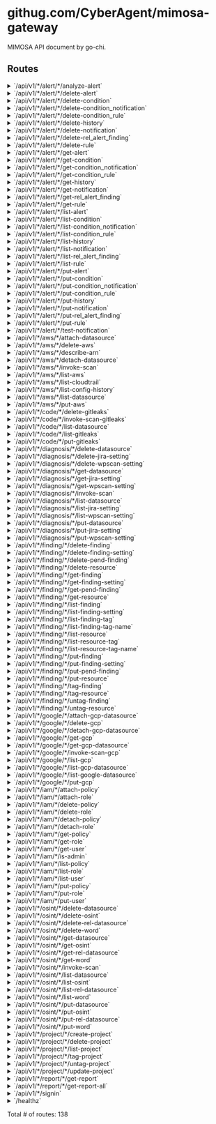 # githug.com/CyberAgent/mimosa-gateway

MIMOSA API document by go-chi.

## Routes

<details>
<summary>`/api/v1/*/alert/*/analyze-alert`</summary>

- [RequestID]()
- [RealIP]()
- [RequestLogger.func1]()
- [Recoverer]()
- [StripSlashes]()
- [main.(*gatewayService).authn-fm]()
- **/api/v1/***
	- **/alert/***
		- [main.(*gatewayService).authzWithProject-fm]()
		- **/analyze-alert**
			- _POST_
				- [AllowContentType.func1]()
				- [main.(*gatewayService).analyzeAlertHandler-fm]()

</details>
<details>
<summary>`/api/v1/*/alert/*/delete-alert`</summary>

- [RequestID]()
- [RealIP]()
- [RequestLogger.func1]()
- [Recoverer]()
- [StripSlashes]()
- [main.(*gatewayService).authn-fm]()
- **/api/v1/***
	- **/alert/***
		- [main.(*gatewayService).authzWithProject-fm]()
		- **/delete-alert**
			- _POST_
				- [AllowContentType.func1]()
				- [main.(*gatewayService).deleteAlertHandler-fm]()

</details>
<details>
<summary>`/api/v1/*/alert/*/delete-condition`</summary>

- [RequestID]()
- [RealIP]()
- [RequestLogger.func1]()
- [Recoverer]()
- [StripSlashes]()
- [main.(*gatewayService).authn-fm]()
- **/api/v1/***
	- **/alert/***
		- [main.(*gatewayService).authzWithProject-fm]()
		- **/delete-condition**
			- _POST_
				- [AllowContentType.func1]()
				- [main.(*gatewayService).deleteAlertConditionHandler-fm]()

</details>
<details>
<summary>`/api/v1/*/alert/*/delete-condition_notification`</summary>

- [RequestID]()
- [RealIP]()
- [RequestLogger.func1]()
- [Recoverer]()
- [StripSlashes]()
- [main.(*gatewayService).authn-fm]()
- **/api/v1/***
	- **/alert/***
		- [main.(*gatewayService).authzWithProject-fm]()
		- **/delete-condition_notification**
			- _POST_
				- [AllowContentType.func1]()
				- [main.(*gatewayService).deleteAlertCondNotificationHandler-fm]()

</details>
<details>
<summary>`/api/v1/*/alert/*/delete-condition_rule`</summary>

- [RequestID]()
- [RealIP]()
- [RequestLogger.func1]()
- [Recoverer]()
- [StripSlashes]()
- [main.(*gatewayService).authn-fm]()
- **/api/v1/***
	- **/alert/***
		- [main.(*gatewayService).authzWithProject-fm]()
		- **/delete-condition_rule**
			- _POST_
				- [AllowContentType.func1]()
				- [main.(*gatewayService).deleteAlertCondRuleHandler-fm]()

</details>
<details>
<summary>`/api/v1/*/alert/*/delete-history`</summary>

- [RequestID]()
- [RealIP]()
- [RequestLogger.func1]()
- [Recoverer]()
- [StripSlashes]()
- [main.(*gatewayService).authn-fm]()
- **/api/v1/***
	- **/alert/***
		- [main.(*gatewayService).authzWithProject-fm]()
		- **/delete-history**
			- _POST_
				- [AllowContentType.func1]()
				- [main.(*gatewayService).deleteAlertHistoryHandler-fm]()

</details>
<details>
<summary>`/api/v1/*/alert/*/delete-notification`</summary>

- [RequestID]()
- [RealIP]()
- [RequestLogger.func1]()
- [Recoverer]()
- [StripSlashes]()
- [main.(*gatewayService).authn-fm]()
- **/api/v1/***
	- **/alert/***
		- [main.(*gatewayService).authzWithProject-fm]()
		- **/delete-notification**
			- _POST_
				- [AllowContentType.func1]()
				- [main.(*gatewayService).deleteNotificationHandler-fm]()

</details>
<details>
<summary>`/api/v1/*/alert/*/delete-rel_alert_finding`</summary>

- [RequestID]()
- [RealIP]()
- [RequestLogger.func1]()
- [Recoverer]()
- [StripSlashes]()
- [main.(*gatewayService).authn-fm]()
- **/api/v1/***
	- **/alert/***
		- [main.(*gatewayService).authzWithProject-fm]()
		- **/delete-rel_alert_finding**
			- _POST_
				- [AllowContentType.func1]()
				- [main.(*gatewayService).deleteRelAlertFindingHandler-fm]()

</details>
<details>
<summary>`/api/v1/*/alert/*/delete-rule`</summary>

- [RequestID]()
- [RealIP]()
- [RequestLogger.func1]()
- [Recoverer]()
- [StripSlashes]()
- [main.(*gatewayService).authn-fm]()
- **/api/v1/***
	- **/alert/***
		- [main.(*gatewayService).authzWithProject-fm]()
		- **/delete-rule**
			- _POST_
				- [AllowContentType.func1]()
				- [main.(*gatewayService).deleteAlertRuleHandler-fm]()

</details>
<details>
<summary>`/api/v1/*/alert/*/get-alert`</summary>

- [RequestID]()
- [RealIP]()
- [RequestLogger.func1]()
- [Recoverer]()
- [StripSlashes]()
- [main.(*gatewayService).authn-fm]()
- **/api/v1/***
	- **/alert/***
		- [main.(*gatewayService).authzWithProject-fm]()
		- **/get-alert**
			- _GET_
				- [main.(*gatewayService).getAlertHandler-fm]()

</details>
<details>
<summary>`/api/v1/*/alert/*/get-condition`</summary>

- [RequestID]()
- [RealIP]()
- [RequestLogger.func1]()
- [Recoverer]()
- [StripSlashes]()
- [main.(*gatewayService).authn-fm]()
- **/api/v1/***
	- **/alert/***
		- [main.(*gatewayService).authzWithProject-fm]()
		- **/get-condition**
			- _GET_
				- [main.(*gatewayService).getAlertConditionHandler-fm]()

</details>
<details>
<summary>`/api/v1/*/alert/*/get-condition_notification`</summary>

- [RequestID]()
- [RealIP]()
- [RequestLogger.func1]()
- [Recoverer]()
- [StripSlashes]()
- [main.(*gatewayService).authn-fm]()
- **/api/v1/***
	- **/alert/***
		- [main.(*gatewayService).authzWithProject-fm]()
		- **/get-condition_notification**
			- _GET_
				- [main.(*gatewayService).getAlertCondNotificationHandler-fm]()

</details>
<details>
<summary>`/api/v1/*/alert/*/get-condition_rule`</summary>

- [RequestID]()
- [RealIP]()
- [RequestLogger.func1]()
- [Recoverer]()
- [StripSlashes]()
- [main.(*gatewayService).authn-fm]()
- **/api/v1/***
	- **/alert/***
		- [main.(*gatewayService).authzWithProject-fm]()
		- **/get-condition_rule**
			- _GET_
				- [main.(*gatewayService).getAlertCondRuleHandler-fm]()

</details>
<details>
<summary>`/api/v1/*/alert/*/get-history`</summary>

- [RequestID]()
- [RealIP]()
- [RequestLogger.func1]()
- [Recoverer]()
- [StripSlashes]()
- [main.(*gatewayService).authn-fm]()
- **/api/v1/***
	- **/alert/***
		- [main.(*gatewayService).authzWithProject-fm]()
		- **/get-history**
			- _GET_
				- [main.(*gatewayService).getAlertHistoryHandler-fm]()

</details>
<details>
<summary>`/api/v1/*/alert/*/get-notification`</summary>

- [RequestID]()
- [RealIP]()
- [RequestLogger.func1]()
- [Recoverer]()
- [StripSlashes]()
- [main.(*gatewayService).authn-fm]()
- **/api/v1/***
	- **/alert/***
		- [main.(*gatewayService).authzWithProject-fm]()
		- **/get-notification**
			- _GET_
				- [main.(*gatewayService).getNotificationHandler-fm]()

</details>
<details>
<summary>`/api/v1/*/alert/*/get-rel_alert_finding`</summary>

- [RequestID]()
- [RealIP]()
- [RequestLogger.func1]()
- [Recoverer]()
- [StripSlashes]()
- [main.(*gatewayService).authn-fm]()
- **/api/v1/***
	- **/alert/***
		- [main.(*gatewayService).authzWithProject-fm]()
		- **/get-rel_alert_finding**
			- _GET_
				- [main.(*gatewayService).getRelAlertFindingHandler-fm]()

</details>
<details>
<summary>`/api/v1/*/alert/*/get-rule`</summary>

- [RequestID]()
- [RealIP]()
- [RequestLogger.func1]()
- [Recoverer]()
- [StripSlashes]()
- [main.(*gatewayService).authn-fm]()
- **/api/v1/***
	- **/alert/***
		- [main.(*gatewayService).authzWithProject-fm]()
		- **/get-rule**
			- _GET_
				- [main.(*gatewayService).getAlertRuleHandler-fm]()

</details>
<details>
<summary>`/api/v1/*/alert/*/list-alert`</summary>

- [RequestID]()
- [RealIP]()
- [RequestLogger.func1]()
- [Recoverer]()
- [StripSlashes]()
- [main.(*gatewayService).authn-fm]()
- **/api/v1/***
	- **/alert/***
		- [main.(*gatewayService).authzWithProject-fm]()
		- **/list-alert**
			- _GET_
				- [main.(*gatewayService).listAlertHandler-fm]()

</details>
<details>
<summary>`/api/v1/*/alert/*/list-condition`</summary>

- [RequestID]()
- [RealIP]()
- [RequestLogger.func1]()
- [Recoverer]()
- [StripSlashes]()
- [main.(*gatewayService).authn-fm]()
- **/api/v1/***
	- **/alert/***
		- [main.(*gatewayService).authzWithProject-fm]()
		- **/list-condition**
			- _GET_
				- [main.(*gatewayService).listAlertConditionHandler-fm]()

</details>
<details>
<summary>`/api/v1/*/alert/*/list-condition_notification`</summary>

- [RequestID]()
- [RealIP]()
- [RequestLogger.func1]()
- [Recoverer]()
- [StripSlashes]()
- [main.(*gatewayService).authn-fm]()
- **/api/v1/***
	- **/alert/***
		- [main.(*gatewayService).authzWithProject-fm]()
		- **/list-condition_notification**
			- _GET_
				- [main.(*gatewayService).listAlertCondNotificationHandler-fm]()

</details>
<details>
<summary>`/api/v1/*/alert/*/list-condition_rule`</summary>

- [RequestID]()
- [RealIP]()
- [RequestLogger.func1]()
- [Recoverer]()
- [StripSlashes]()
- [main.(*gatewayService).authn-fm]()
- **/api/v1/***
	- **/alert/***
		- [main.(*gatewayService).authzWithProject-fm]()
		- **/list-condition_rule**
			- _GET_
				- [main.(*gatewayService).listAlertCondRuleHandler-fm]()

</details>
<details>
<summary>`/api/v1/*/alert/*/list-history`</summary>

- [RequestID]()
- [RealIP]()
- [RequestLogger.func1]()
- [Recoverer]()
- [StripSlashes]()
- [main.(*gatewayService).authn-fm]()
- **/api/v1/***
	- **/alert/***
		- [main.(*gatewayService).authzWithProject-fm]()
		- **/list-history**
			- _GET_
				- [main.(*gatewayService).listAlertHistoryHandler-fm]()

</details>
<details>
<summary>`/api/v1/*/alert/*/list-notification`</summary>

- [RequestID]()
- [RealIP]()
- [RequestLogger.func1]()
- [Recoverer]()
- [StripSlashes]()
- [main.(*gatewayService).authn-fm]()
- **/api/v1/***
	- **/alert/***
		- [main.(*gatewayService).authzWithProject-fm]()
		- **/list-notification**
			- _GET_
				- [main.(*gatewayService).listNotificationHandler-fm]()

</details>
<details>
<summary>`/api/v1/*/alert/*/list-rel_alert_finding`</summary>

- [RequestID]()
- [RealIP]()
- [RequestLogger.func1]()
- [Recoverer]()
- [StripSlashes]()
- [main.(*gatewayService).authn-fm]()
- **/api/v1/***
	- **/alert/***
		- [main.(*gatewayService).authzWithProject-fm]()
		- **/list-rel_alert_finding**
			- _GET_
				- [main.(*gatewayService).listRelAlertFindingHandler-fm]()

</details>
<details>
<summary>`/api/v1/*/alert/*/list-rule`</summary>

- [RequestID]()
- [RealIP]()
- [RequestLogger.func1]()
- [Recoverer]()
- [StripSlashes]()
- [main.(*gatewayService).authn-fm]()
- **/api/v1/***
	- **/alert/***
		- [main.(*gatewayService).authzWithProject-fm]()
		- **/list-rule**
			- _GET_
				- [main.(*gatewayService).listAlertRuleHandler-fm]()

</details>
<details>
<summary>`/api/v1/*/alert/*/put-alert`</summary>

- [RequestID]()
- [RealIP]()
- [RequestLogger.func1]()
- [Recoverer]()
- [StripSlashes]()
- [main.(*gatewayService).authn-fm]()
- **/api/v1/***
	- **/alert/***
		- [main.(*gatewayService).authzWithProject-fm]()
		- **/put-alert**
			- _POST_
				- [AllowContentType.func1]()
				- [main.(*gatewayService).putAlertHandler-fm]()

</details>
<details>
<summary>`/api/v1/*/alert/*/put-condition`</summary>

- [RequestID]()
- [RealIP]()
- [RequestLogger.func1]()
- [Recoverer]()
- [StripSlashes]()
- [main.(*gatewayService).authn-fm]()
- **/api/v1/***
	- **/alert/***
		- [main.(*gatewayService).authzWithProject-fm]()
		- **/put-condition**
			- _POST_
				- [AllowContentType.func1]()
				- [main.(*gatewayService).putAlertConditionHandler-fm]()

</details>
<details>
<summary>`/api/v1/*/alert/*/put-condition_notification`</summary>

- [RequestID]()
- [RealIP]()
- [RequestLogger.func1]()
- [Recoverer]()
- [StripSlashes]()
- [main.(*gatewayService).authn-fm]()
- **/api/v1/***
	- **/alert/***
		- [main.(*gatewayService).authzWithProject-fm]()
		- **/put-condition_notification**
			- _POST_
				- [AllowContentType.func1]()
				- [main.(*gatewayService).putAlertCondNotificationHandler-fm]()

</details>
<details>
<summary>`/api/v1/*/alert/*/put-condition_rule`</summary>

- [RequestID]()
- [RealIP]()
- [RequestLogger.func1]()
- [Recoverer]()
- [StripSlashes]()
- [main.(*gatewayService).authn-fm]()
- **/api/v1/***
	- **/alert/***
		- [main.(*gatewayService).authzWithProject-fm]()
		- **/put-condition_rule**
			- _POST_
				- [AllowContentType.func1]()
				- [main.(*gatewayService).putAlertCondRuleHandler-fm]()

</details>
<details>
<summary>`/api/v1/*/alert/*/put-history`</summary>

- [RequestID]()
- [RealIP]()
- [RequestLogger.func1]()
- [Recoverer]()
- [StripSlashes]()
- [main.(*gatewayService).authn-fm]()
- **/api/v1/***
	- **/alert/***
		- [main.(*gatewayService).authzWithProject-fm]()
		- **/put-history**
			- _POST_
				- [AllowContentType.func1]()
				- [main.(*gatewayService).putAlertHistoryHandler-fm]()

</details>
<details>
<summary>`/api/v1/*/alert/*/put-notification`</summary>

- [RequestID]()
- [RealIP]()
- [RequestLogger.func1]()
- [Recoverer]()
- [StripSlashes]()
- [main.(*gatewayService).authn-fm]()
- **/api/v1/***
	- **/alert/***
		- [main.(*gatewayService).authzWithProject-fm]()
		- **/put-notification**
			- _POST_
				- [AllowContentType.func1]()
				- [main.(*gatewayService).putNotificationHandler-fm]()

</details>
<details>
<summary>`/api/v1/*/alert/*/put-rel_alert_finding`</summary>

- [RequestID]()
- [RealIP]()
- [RequestLogger.func1]()
- [Recoverer]()
- [StripSlashes]()
- [main.(*gatewayService).authn-fm]()
- **/api/v1/***
	- **/alert/***
		- [main.(*gatewayService).authzWithProject-fm]()
		- **/put-rel_alert_finding**
			- _POST_
				- [AllowContentType.func1]()
				- [main.(*gatewayService).putRelAlertFindingHandler-fm]()

</details>
<details>
<summary>`/api/v1/*/alert/*/put-rule`</summary>

- [RequestID]()
- [RealIP]()
- [RequestLogger.func1]()
- [Recoverer]()
- [StripSlashes]()
- [main.(*gatewayService).authn-fm]()
- **/api/v1/***
	- **/alert/***
		- [main.(*gatewayService).authzWithProject-fm]()
		- **/put-rule**
			- _POST_
				- [AllowContentType.func1]()
				- [main.(*gatewayService).putAlertRuleHandler-fm]()

</details>
<details>
<summary>`/api/v1/*/alert/*/test-notification`</summary>

- [RequestID]()
- [RealIP]()
- [RequestLogger.func1]()
- [Recoverer]()
- [StripSlashes]()
- [main.(*gatewayService).authn-fm]()
- **/api/v1/***
	- **/alert/***
		- [main.(*gatewayService).authzWithProject-fm]()
		- **/test-notification**
			- _POST_
				- [AllowContentType.func1]()
				- [main.(*gatewayService).testNotificationHandler-fm]()

</details>
<details>
<summary>`/api/v1/*/aws/*/attach-datasource`</summary>

- [RequestID]()
- [RealIP]()
- [RequestLogger.func1]()
- [Recoverer]()
- [StripSlashes]()
- [main.(*gatewayService).authn-fm]()
- **/api/v1/***
	- **/aws/***
		- **/attach-datasource**
			- _POST_
				- [main.(*gatewayService).authzWithProject-fm]()
				- [AllowContentType.func1]()
				- [main.(*gatewayService).attachDataSourceHandler-fm]()

</details>
<details>
<summary>`/api/v1/*/aws/*/delete-aws`</summary>

- [RequestID]()
- [RealIP]()
- [RequestLogger.func1]()
- [Recoverer]()
- [StripSlashes]()
- [main.(*gatewayService).authn-fm]()
- **/api/v1/***
	- **/aws/***
		- **/delete-aws**
			- _POST_
				- [main.(*gatewayService).authzWithProject-fm]()
				- [AllowContentType.func1]()
				- [main.(*gatewayService).deleteAWSHandler-fm]()

</details>
<details>
<summary>`/api/v1/*/aws/*/describe-arn`</summary>

- [RequestID]()
- [RealIP]()
- [RequestLogger.func1]()
- [Recoverer]()
- [StripSlashes]()
- [main.(*gatewayService).authn-fm]()
- **/api/v1/***
	- **/aws/***
		- **/describe-arn**
			- _GET_
				- [main.(*gatewayService).authzWithProject-fm]()
				- [main.(*gatewayService).describeARNHandler-fm]()

</details>
<details>
<summary>`/api/v1/*/aws/*/detach-datasource`</summary>

- [RequestID]()
- [RealIP]()
- [RequestLogger.func1]()
- [Recoverer]()
- [StripSlashes]()
- [main.(*gatewayService).authn-fm]()
- **/api/v1/***
	- **/aws/***
		- **/detach-datasource**
			- _POST_
				- [main.(*gatewayService).authzWithProject-fm]()
				- [AllowContentType.func1]()
				- [main.(*gatewayService).detachDataSourceHandler-fm]()

</details>
<details>
<summary>`/api/v1/*/aws/*/invoke-scan`</summary>

- [RequestID]()
- [RealIP]()
- [RequestLogger.func1]()
- [Recoverer]()
- [StripSlashes]()
- [main.(*gatewayService).authn-fm]()
- **/api/v1/***
	- **/aws/***
		- **/invoke-scan**
			- _POST_
				- [main.(*gatewayService).authzWithProject-fm]()
				- [AllowContentType.func1]()
				- [main.(*gatewayService).invokeScanHandler-fm]()

</details>
<details>
<summary>`/api/v1/*/aws/*/list-aws`</summary>

- [RequestID]()
- [RealIP]()
- [RequestLogger.func1]()
- [Recoverer]()
- [StripSlashes]()
- [main.(*gatewayService).authn-fm]()
- **/api/v1/***
	- **/aws/***
		- **/list-aws**
			- _GET_
				- [main.(*gatewayService).authzWithProject-fm]()
				- [main.(*gatewayService).listAWSHandler-fm]()

</details>
<details>
<summary>`/api/v1/*/aws/*/list-cloudtrail`</summary>

- [RequestID]()
- [RealIP]()
- [RequestLogger.func1]()
- [Recoverer]()
- [StripSlashes]()
- [main.(*gatewayService).authn-fm]()
- **/api/v1/***
	- **/aws/***
		- **/list-cloudtrail**
			- _GET_
				- [main.(*gatewayService).authzWithProject-fm]()
				- [main.(*gatewayService).listCloudTrailHandler-fm]()

</details>
<details>
<summary>`/api/v1/*/aws/*/list-config-history`</summary>

- [RequestID]()
- [RealIP]()
- [RequestLogger.func1]()
- [Recoverer]()
- [StripSlashes]()
- [main.(*gatewayService).authn-fm]()
- **/api/v1/***
	- **/aws/***
		- **/list-config-history**
			- _GET_
				- [main.(*gatewayService).authzWithProject-fm]()
				- [main.(*gatewayService).listConfigHistoryHandler-fm]()

</details>
<details>
<summary>`/api/v1/*/aws/*/list-datasource`</summary>

- [RequestID]()
- [RealIP]()
- [RequestLogger.func1]()
- [Recoverer]()
- [StripSlashes]()
- [main.(*gatewayService).authn-fm]()
- **/api/v1/***
	- **/aws/***
		- **/list-datasource**
			- _GET_
				- [main.(*gatewayService).authzWithProject-fm]()
				- [main.(*gatewayService).listDataSourceHandler-fm]()

</details>
<details>
<summary>`/api/v1/*/aws/*/put-aws`</summary>

- [RequestID]()
- [RealIP]()
- [RequestLogger.func1]()
- [Recoverer]()
- [StripSlashes]()
- [main.(*gatewayService).authn-fm]()
- **/api/v1/***
	- **/aws/***
		- **/put-aws**
			- _POST_
				- [main.(*gatewayService).authzWithProject-fm]()
				- [AllowContentType.func1]()
				- [main.(*gatewayService).putAWSHandler-fm]()

</details>
<details>
<summary>`/api/v1/*/code/*/delete-gitleaks`</summary>

- [RequestID]()
- [RealIP]()
- [RequestLogger.func1]()
- [Recoverer]()
- [StripSlashes]()
- [main.(*gatewayService).authn-fm]()
- **/api/v1/***
	- **/code/***
		- **/delete-gitleaks**
			- _POST_
				- [main.(*gatewayService).authzWithProject-fm]()
				- [AllowContentType.func1]()
				- [main.(*gatewayService).deleteGitleaksHandler-fm]()

</details>
<details>
<summary>`/api/v1/*/code/*/invoke-scan-gitleaks`</summary>

- [RequestID]()
- [RealIP]()
- [RequestLogger.func1]()
- [Recoverer]()
- [StripSlashes]()
- [main.(*gatewayService).authn-fm]()
- **/api/v1/***
	- **/code/***
		- **/invoke-scan-gitleaks**
			- _POST_
				- [main.(*gatewayService).authzWithProject-fm]()
				- [AllowContentType.func1]()
				- [main.(*gatewayService).invokeScanGitleaksHandler-fm]()

</details>
<details>
<summary>`/api/v1/*/code/*/list-datasource`</summary>

- [RequestID]()
- [RealIP]()
- [RequestLogger.func1]()
- [Recoverer]()
- [StripSlashes]()
- [main.(*gatewayService).authn-fm]()
- **/api/v1/***
	- **/code/***
		- **/list-datasource**
			- _GET_
				- [main.(*gatewayService).listCodeDataSourceHandler-fm]()

</details>
<details>
<summary>`/api/v1/*/code/*/list-gitleaks`</summary>

- [RequestID]()
- [RealIP]()
- [RequestLogger.func1]()
- [Recoverer]()
- [StripSlashes]()
- [main.(*gatewayService).authn-fm]()
- **/api/v1/***
	- **/code/***
		- **/list-gitleaks**
			- _GET_
				- [main.(*gatewayService).authzWithProject-fm]()
				- [main.(*gatewayService).listGitleaksHandler-fm]()

</details>
<details>
<summary>`/api/v1/*/code/*/put-gitleaks`</summary>

- [RequestID]()
- [RealIP]()
- [RequestLogger.func1]()
- [Recoverer]()
- [StripSlashes]()
- [main.(*gatewayService).authn-fm]()
- **/api/v1/***
	- **/code/***
		- **/put-gitleaks**
			- _POST_
				- [main.(*gatewayService).authzWithProject-fm]()
				- [AllowContentType.func1]()
				- [main.(*gatewayService).putGitleaksHandler-fm]()

</details>
<details>
<summary>`/api/v1/*/diagnosis/*/delete-datasource`</summary>

- [RequestID]()
- [RealIP]()
- [RequestLogger.func1]()
- [Recoverer]()
- [StripSlashes]()
- [main.(*gatewayService).authn-fm]()
- **/api/v1/***
	- **/diagnosis/***
		- **/delete-datasource**
			- _POST_
				- [main.(*gatewayService).authzOnlyAdmin-fm]()
				- [AllowContentType.func1]()
				- [main.(*gatewayService).deleteDiagnosisDataSourceHandler-fm]()

</details>
<details>
<summary>`/api/v1/*/diagnosis/*/delete-jira-setting`</summary>

- [RequestID]()
- [RealIP]()
- [RequestLogger.func1]()
- [Recoverer]()
- [StripSlashes]()
- [main.(*gatewayService).authn-fm]()
- **/api/v1/***
	- **/diagnosis/***
		- **/delete-jira-setting**
			- _POST_
				- [main.(*gatewayService).authzOnlyAdmin-fm]()
				- [AllowContentType.func1]()
				- [main.(*gatewayService).deleteJiraSettingHandler-fm]()

</details>
<details>
<summary>`/api/v1/*/diagnosis/*/delete-wpscan-setting`</summary>

- [RequestID]()
- [RealIP]()
- [RequestLogger.func1]()
- [Recoverer]()
- [StripSlashes]()
- [main.(*gatewayService).authn-fm]()
- **/api/v1/***
	- **/diagnosis/***
		- **/delete-wpscan-setting**
			- _POST_
				- [main.(*gatewayService).authzWithProject-fm]()
				- [AllowContentType.func1]()
				- [main.(*gatewayService).deleteWpscanSettingHandler-fm]()

</details>
<details>
<summary>`/api/v1/*/diagnosis/*/get-datasource`</summary>

- [RequestID]()
- [RealIP]()
- [RequestLogger.func1]()
- [Recoverer]()
- [StripSlashes]()
- [main.(*gatewayService).authn-fm]()
- **/api/v1/***
	- **/diagnosis/***
		- **/get-datasource**
			- _GET_
				- [main.(*gatewayService).authzWithProject-fm]()
				- [main.(*gatewayService).getDiagnosisDataSourceHandler-fm]()

</details>
<details>
<summary>`/api/v1/*/diagnosis/*/get-jira-setting`</summary>

- [RequestID]()
- [RealIP]()
- [RequestLogger.func1]()
- [Recoverer]()
- [StripSlashes]()
- [main.(*gatewayService).authn-fm]()
- **/api/v1/***
	- **/diagnosis/***
		- **/get-jira-setting**
			- _GET_
				- [main.(*gatewayService).authzWithProject-fm]()
				- [main.(*gatewayService).getJiraSettingHandler-fm]()

</details>
<details>
<summary>`/api/v1/*/diagnosis/*/get-wpscan-setting`</summary>

- [RequestID]()
- [RealIP]()
- [RequestLogger.func1]()
- [Recoverer]()
- [StripSlashes]()
- [main.(*gatewayService).authn-fm]()
- **/api/v1/***
	- **/diagnosis/***
		- **/get-wpscan-setting**
			- _GET_
				- [main.(*gatewayService).authzWithProject-fm]()
				- [main.(*gatewayService).getWpscanSettingHandler-fm]()

</details>
<details>
<summary>`/api/v1/*/diagnosis/*/invoke-scan`</summary>

- [RequestID]()
- [RealIP]()
- [RequestLogger.func1]()
- [Recoverer]()
- [StripSlashes]()
- [main.(*gatewayService).authn-fm]()
- **/api/v1/***
	- **/diagnosis/***
		- **/invoke-scan**
			- _POST_
				- [main.(*gatewayService).authzWithProject-fm]()
				- [AllowContentType.func1]()
				- [main.(*gatewayService).invokeDiagnosisScanHandler-fm]()

</details>
<details>
<summary>`/api/v1/*/diagnosis/*/list-datasource`</summary>

- [RequestID]()
- [RealIP]()
- [RequestLogger.func1]()
- [Recoverer]()
- [StripSlashes]()
- [main.(*gatewayService).authn-fm]()
- **/api/v1/***
	- **/diagnosis/***
		- **/list-datasource**
			- _GET_
				- [main.(*gatewayService).authzWithProject-fm]()
				- [main.(*gatewayService).listDiagnosisDataSourceHandler-fm]()

</details>
<details>
<summary>`/api/v1/*/diagnosis/*/list-jira-setting`</summary>

- [RequestID]()
- [RealIP]()
- [RequestLogger.func1]()
- [Recoverer]()
- [StripSlashes]()
- [main.(*gatewayService).authn-fm]()
- **/api/v1/***
	- **/diagnosis/***
		- **/list-jira-setting**
			- _GET_
				- [main.(*gatewayService).authzWithProject-fm]()
				- [main.(*gatewayService).listJiraSettingHandler-fm]()

</details>
<details>
<summary>`/api/v1/*/diagnosis/*/list-wpscan-setting`</summary>

- [RequestID]()
- [RealIP]()
- [RequestLogger.func1]()
- [Recoverer]()
- [StripSlashes]()
- [main.(*gatewayService).authn-fm]()
- **/api/v1/***
	- **/diagnosis/***
		- **/list-wpscan-setting**
			- _GET_
				- [main.(*gatewayService).authzWithProject-fm]()
				- [main.(*gatewayService).listWpscanSettingHandler-fm]()

</details>
<details>
<summary>`/api/v1/*/diagnosis/*/put-datasource`</summary>

- [RequestID]()
- [RealIP]()
- [RequestLogger.func1]()
- [Recoverer]()
- [StripSlashes]()
- [main.(*gatewayService).authn-fm]()
- **/api/v1/***
	- **/diagnosis/***
		- **/put-datasource**
			- _POST_
				- [main.(*gatewayService).authzOnlyAdmin-fm]()
				- [AllowContentType.func1]()
				- [main.(*gatewayService).putDiagnosisDataSourceHandler-fm]()

</details>
<details>
<summary>`/api/v1/*/diagnosis/*/put-jira-setting`</summary>

- [RequestID]()
- [RealIP]()
- [RequestLogger.func1]()
- [Recoverer]()
- [StripSlashes]()
- [main.(*gatewayService).authn-fm]()
- **/api/v1/***
	- **/diagnosis/***
		- **/put-jira-setting**
			- _POST_
				- [main.(*gatewayService).authzOnlyAdmin-fm]()
				- [AllowContentType.func1]()
				- [main.(*gatewayService).putJiraSettingHandler-fm]()

</details>
<details>
<summary>`/api/v1/*/diagnosis/*/put-wpscan-setting`</summary>

- [RequestID]()
- [RealIP]()
- [RequestLogger.func1]()
- [Recoverer]()
- [StripSlashes]()
- [main.(*gatewayService).authn-fm]()
- **/api/v1/***
	- **/diagnosis/***
		- **/put-wpscan-setting**
			- _POST_
				- [main.(*gatewayService).authzWithProject-fm]()
				- [AllowContentType.func1]()
				- [main.(*gatewayService).putWpscanSettingHandler-fm]()

</details>
<details>
<summary>`/api/v1/*/finding/*/delete-finding`</summary>

- [RequestID]()
- [RealIP]()
- [RequestLogger.func1]()
- [Recoverer]()
- [StripSlashes]()
- [main.(*gatewayService).authn-fm]()
- **/api/v1/***
	- **/finding/***
		- [main.(*gatewayService).authzWithProject-fm]()
		- **/delete-finding**
			- _POST_
				- [AllowContentType.func1]()
				- [main.(*gatewayService).deleteFindingHandler-fm]()

</details>
<details>
<summary>`/api/v1/*/finding/*/delete-finding-setting`</summary>

- [RequestID]()
- [RealIP]()
- [RequestLogger.func1]()
- [Recoverer]()
- [StripSlashes]()
- [main.(*gatewayService).authn-fm]()
- **/api/v1/***
	- **/finding/***
		- [main.(*gatewayService).authzWithProject-fm]()
		- **/delete-finding-setting**
			- _POST_
				- [AllowContentType.func1]()
				- [main.(*gatewayService).deleteFindingSettingHandler-fm]()

</details>
<details>
<summary>`/api/v1/*/finding/*/delete-pend-finding`</summary>

- [RequestID]()
- [RealIP]()
- [RequestLogger.func1]()
- [Recoverer]()
- [StripSlashes]()
- [main.(*gatewayService).authn-fm]()
- **/api/v1/***
	- **/finding/***
		- [main.(*gatewayService).authzWithProject-fm]()
		- **/delete-pend-finding**
			- _POST_
				- [AllowContentType.func1]()
				- [main.(*gatewayService).deletePendFindingHandler-fm]()

</details>
<details>
<summary>`/api/v1/*/finding/*/delete-resource`</summary>

- [RequestID]()
- [RealIP]()
- [RequestLogger.func1]()
- [Recoverer]()
- [StripSlashes]()
- [main.(*gatewayService).authn-fm]()
- **/api/v1/***
	- **/finding/***
		- [main.(*gatewayService).authzWithProject-fm]()
		- **/delete-resource**
			- _POST_
				- [AllowContentType.func1]()
				- [main.(*gatewayService).deleteResourceHandler-fm]()

</details>
<details>
<summary>`/api/v1/*/finding/*/get-finding`</summary>

- [RequestID]()
- [RealIP]()
- [RequestLogger.func1]()
- [Recoverer]()
- [StripSlashes]()
- [main.(*gatewayService).authn-fm]()
- **/api/v1/***
	- **/finding/***
		- [main.(*gatewayService).authzWithProject-fm]()
		- **/get-finding**
			- _GET_
				- [main.(*gatewayService).getFindingHandler-fm]()

</details>
<details>
<summary>`/api/v1/*/finding/*/get-finding-setting`</summary>

- [RequestID]()
- [RealIP]()
- [RequestLogger.func1]()
- [Recoverer]()
- [StripSlashes]()
- [main.(*gatewayService).authn-fm]()
- **/api/v1/***
	- **/finding/***
		- [main.(*gatewayService).authzWithProject-fm]()
		- **/get-finding-setting**
			- _GET_
				- [main.(*gatewayService).getFindingSettingHandler-fm]()

</details>
<details>
<summary>`/api/v1/*/finding/*/get-pend-finding`</summary>

- [RequestID]()
- [RealIP]()
- [RequestLogger.func1]()
- [Recoverer]()
- [StripSlashes]()
- [main.(*gatewayService).authn-fm]()
- **/api/v1/***
	- **/finding/***
		- [main.(*gatewayService).authzWithProject-fm]()
		- **/get-pend-finding**
			- _GET_
				- [main.(*gatewayService).getPendFindingHandler-fm]()

</details>
<details>
<summary>`/api/v1/*/finding/*/get-resource`</summary>

- [RequestID]()
- [RealIP]()
- [RequestLogger.func1]()
- [Recoverer]()
- [StripSlashes]()
- [main.(*gatewayService).authn-fm]()
- **/api/v1/***
	- **/finding/***
		- [main.(*gatewayService).authzWithProject-fm]()
		- **/get-resource**
			- _GET_
				- [main.(*gatewayService).getResourceHandler-fm]()

</details>
<details>
<summary>`/api/v1/*/finding/*/list-finding`</summary>

- [RequestID]()
- [RealIP]()
- [RequestLogger.func1]()
- [Recoverer]()
- [StripSlashes]()
- [main.(*gatewayService).authn-fm]()
- **/api/v1/***
	- **/finding/***
		- [main.(*gatewayService).authzWithProject-fm]()
		- **/list-finding**
			- _GET_
				- [main.(*gatewayService).listFindingHandler-fm]()

</details>
<details>
<summary>`/api/v1/*/finding/*/list-finding-setting`</summary>

- [RequestID]()
- [RealIP]()
- [RequestLogger.func1]()
- [Recoverer]()
- [StripSlashes]()
- [main.(*gatewayService).authn-fm]()
- **/api/v1/***
	- **/finding/***
		- [main.(*gatewayService).authzWithProject-fm]()
		- **/list-finding-setting**
			- _GET_
				- [main.(*gatewayService).listFindingSettingHandler-fm]()

</details>
<details>
<summary>`/api/v1/*/finding/*/list-finding-tag`</summary>

- [RequestID]()
- [RealIP]()
- [RequestLogger.func1]()
- [Recoverer]()
- [StripSlashes]()
- [main.(*gatewayService).authn-fm]()
- **/api/v1/***
	- **/finding/***
		- [main.(*gatewayService).authzWithProject-fm]()
		- **/list-finding-tag**
			- _GET_
				- [main.(*gatewayService).listFindingTagHandler-fm]()

</details>
<details>
<summary>`/api/v1/*/finding/*/list-finding-tag-name`</summary>

- [RequestID]()
- [RealIP]()
- [RequestLogger.func1]()
- [Recoverer]()
- [StripSlashes]()
- [main.(*gatewayService).authn-fm]()
- **/api/v1/***
	- **/finding/***
		- [main.(*gatewayService).authzWithProject-fm]()
		- **/list-finding-tag-name**
			- _GET_
				- [main.(*gatewayService).listFindingTagNameHandler-fm]()

</details>
<details>
<summary>`/api/v1/*/finding/*/list-resource`</summary>

- [RequestID]()
- [RealIP]()
- [RequestLogger.func1]()
- [Recoverer]()
- [StripSlashes]()
- [main.(*gatewayService).authn-fm]()
- **/api/v1/***
	- **/finding/***
		- [main.(*gatewayService).authzWithProject-fm]()
		- **/list-resource**
			- _GET_
				- [main.(*gatewayService).listResourceHandler-fm]()

</details>
<details>
<summary>`/api/v1/*/finding/*/list-resource-tag`</summary>

- [RequestID]()
- [RealIP]()
- [RequestLogger.func1]()
- [Recoverer]()
- [StripSlashes]()
- [main.(*gatewayService).authn-fm]()
- **/api/v1/***
	- **/finding/***
		- [main.(*gatewayService).authzWithProject-fm]()
		- **/list-resource-tag**
			- _GET_
				- [main.(*gatewayService).listResourceTagHandler-fm]()

</details>
<details>
<summary>`/api/v1/*/finding/*/list-resource-tag-name`</summary>

- [RequestID]()
- [RealIP]()
- [RequestLogger.func1]()
- [Recoverer]()
- [StripSlashes]()
- [main.(*gatewayService).authn-fm]()
- **/api/v1/***
	- **/finding/***
		- [main.(*gatewayService).authzWithProject-fm]()
		- **/list-resource-tag-name**
			- _GET_
				- [main.(*gatewayService).listResourceTagNameHandler-fm]()

</details>
<details>
<summary>`/api/v1/*/finding/*/put-finding`</summary>

- [RequestID]()
- [RealIP]()
- [RequestLogger.func1]()
- [Recoverer]()
- [StripSlashes]()
- [main.(*gatewayService).authn-fm]()
- **/api/v1/***
	- **/finding/***
		- [main.(*gatewayService).authzWithProject-fm]()
		- **/put-finding**
			- _POST_
				- [AllowContentType.func1]()
				- [main.(*gatewayService).putFindingHandler-fm]()

</details>
<details>
<summary>`/api/v1/*/finding/*/put-finding-setting`</summary>

- [RequestID]()
- [RealIP]()
- [RequestLogger.func1]()
- [Recoverer]()
- [StripSlashes]()
- [main.(*gatewayService).authn-fm]()
- **/api/v1/***
	- **/finding/***
		- [main.(*gatewayService).authzWithProject-fm]()
		- **/put-finding-setting**
			- _POST_
				- [AllowContentType.func1]()
				- [main.(*gatewayService).putFindingSettingHandler-fm]()

</details>
<details>
<summary>`/api/v1/*/finding/*/put-pend-finding`</summary>

- [RequestID]()
- [RealIP]()
- [RequestLogger.func1]()
- [Recoverer]()
- [StripSlashes]()
- [main.(*gatewayService).authn-fm]()
- **/api/v1/***
	- **/finding/***
		- [main.(*gatewayService).authzWithProject-fm]()
		- **/put-pend-finding**
			- _POST_
				- [AllowContentType.func1]()
				- [main.(*gatewayService).putPendFindingHandler-fm]()

</details>
<details>
<summary>`/api/v1/*/finding/*/put-resource`</summary>

- [RequestID]()
- [RealIP]()
- [RequestLogger.func1]()
- [Recoverer]()
- [StripSlashes]()
- [main.(*gatewayService).authn-fm]()
- **/api/v1/***
	- **/finding/***
		- [main.(*gatewayService).authzWithProject-fm]()
		- **/put-resource**
			- _POST_
				- [AllowContentType.func1]()
				- [main.(*gatewayService).putResourceHandler-fm]()

</details>
<details>
<summary>`/api/v1/*/finding/*/tag-finding`</summary>

- [RequestID]()
- [RealIP]()
- [RequestLogger.func1]()
- [Recoverer]()
- [StripSlashes]()
- [main.(*gatewayService).authn-fm]()
- **/api/v1/***
	- **/finding/***
		- [main.(*gatewayService).authzWithProject-fm]()
		- **/tag-finding**
			- _POST_
				- [AllowContentType.func1]()
				- [main.(*gatewayService).tagFindingHandler-fm]()

</details>
<details>
<summary>`/api/v1/*/finding/*/tag-resource`</summary>

- [RequestID]()
- [RealIP]()
- [RequestLogger.func1]()
- [Recoverer]()
- [StripSlashes]()
- [main.(*gatewayService).authn-fm]()
- **/api/v1/***
	- **/finding/***
		- [main.(*gatewayService).authzWithProject-fm]()
		- **/tag-resource**
			- _POST_
				- [AllowContentType.func1]()
				- [main.(*gatewayService).tagResourceHandler-fm]()

</details>
<details>
<summary>`/api/v1/*/finding/*/untag-finding`</summary>

- [RequestID]()
- [RealIP]()
- [RequestLogger.func1]()
- [Recoverer]()
- [StripSlashes]()
- [main.(*gatewayService).authn-fm]()
- **/api/v1/***
	- **/finding/***
		- [main.(*gatewayService).authzWithProject-fm]()
		- **/untag-finding**
			- _POST_
				- [AllowContentType.func1]()
				- [main.(*gatewayService).untagFindingHandler-fm]()

</details>
<details>
<summary>`/api/v1/*/finding/*/untag-resource`</summary>

- [RequestID]()
- [RealIP]()
- [RequestLogger.func1]()
- [Recoverer]()
- [StripSlashes]()
- [main.(*gatewayService).authn-fm]()
- **/api/v1/***
	- **/finding/***
		- [main.(*gatewayService).authzWithProject-fm]()
		- **/untag-resource**
			- _POST_
				- [AllowContentType.func1]()
				- [main.(*gatewayService).untagResourceHandler-fm]()

</details>
<details>
<summary>`/api/v1/*/google/*/attach-gcp-datasource`</summary>

- [RequestID]()
- [RealIP]()
- [RequestLogger.func1]()
- [Recoverer]()
- [StripSlashes]()
- [main.(*gatewayService).authn-fm]()
- **/api/v1/***
	- **/google/***
		- **/attach-gcp-datasource**
			- _POST_
				- [main.(*gatewayService).authzWithProject-fm]()
				- [AllowContentType.func1]()
				- [main.(*gatewayService).attachGCPDataSourceHandler-fm]()

</details>
<details>
<summary>`/api/v1/*/google/*/delete-gcp`</summary>

- [RequestID]()
- [RealIP]()
- [RequestLogger.func1]()
- [Recoverer]()
- [StripSlashes]()
- [main.(*gatewayService).authn-fm]()
- **/api/v1/***
	- **/google/***
		- **/delete-gcp**
			- _POST_
				- [main.(*gatewayService).authzWithProject-fm]()
				- [AllowContentType.func1]()
				- [main.(*gatewayService).deleteGCPHandler-fm]()

</details>
<details>
<summary>`/api/v1/*/google/*/detach-gcp-datasource`</summary>

- [RequestID]()
- [RealIP]()
- [RequestLogger.func1]()
- [Recoverer]()
- [StripSlashes]()
- [main.(*gatewayService).authn-fm]()
- **/api/v1/***
	- **/google/***
		- **/detach-gcp-datasource**
			- _POST_
				- [main.(*gatewayService).authzWithProject-fm]()
				- [AllowContentType.func1]()
				- [main.(*gatewayService).detachGCPDataSourceHandler-fm]()

</details>
<details>
<summary>`/api/v1/*/google/*/get-gcp`</summary>

- [RequestID]()
- [RealIP]()
- [RequestLogger.func1]()
- [Recoverer]()
- [StripSlashes]()
- [main.(*gatewayService).authn-fm]()
- **/api/v1/***
	- **/google/***
		- **/get-gcp**
			- _GET_
				- [main.(*gatewayService).authzWithProject-fm]()
				- [main.(*gatewayService).getGCPHandler-fm]()

</details>
<details>
<summary>`/api/v1/*/google/*/get-gcp-datasource`</summary>

- [RequestID]()
- [RealIP]()
- [RequestLogger.func1]()
- [Recoverer]()
- [StripSlashes]()
- [main.(*gatewayService).authn-fm]()
- **/api/v1/***
	- **/google/***
		- **/get-gcp-datasource**
			- _GET_
				- [main.(*gatewayService).authzWithProject-fm]()
				- [main.(*gatewayService).getGCPDataSourceHandler-fm]()

</details>
<details>
<summary>`/api/v1/*/google/*/invoke-scan-gcp`</summary>

- [RequestID]()
- [RealIP]()
- [RequestLogger.func1]()
- [Recoverer]()
- [StripSlashes]()
- [main.(*gatewayService).authn-fm]()
- **/api/v1/***
	- **/google/***
		- **/invoke-scan-gcp**
			- _POST_
				- [main.(*gatewayService).authzWithProject-fm]()
				- [AllowContentType.func1]()
				- [main.(*gatewayService).invokeScanGCPHandler-fm]()

</details>
<details>
<summary>`/api/v1/*/google/*/list-gcp`</summary>

- [RequestID]()
- [RealIP]()
- [RequestLogger.func1]()
- [Recoverer]()
- [StripSlashes]()
- [main.(*gatewayService).authn-fm]()
- **/api/v1/***
	- **/google/***
		- **/list-gcp**
			- _GET_
				- [main.(*gatewayService).authzWithProject-fm]()
				- [main.(*gatewayService).listGCPHandler-fm]()

</details>
<details>
<summary>`/api/v1/*/google/*/list-gcp-datasource`</summary>

- [RequestID]()
- [RealIP]()
- [RequestLogger.func1]()
- [Recoverer]()
- [StripSlashes]()
- [main.(*gatewayService).authn-fm]()
- **/api/v1/***
	- **/google/***
		- **/list-gcp-datasource**
			- _GET_
				- [main.(*gatewayService).authzWithProject-fm]()
				- [main.(*gatewayService).listGCPDataSourceHandler-fm]()

</details>
<details>
<summary>`/api/v1/*/google/*/list-google-datasource`</summary>

- [RequestID]()
- [RealIP]()
- [RequestLogger.func1]()
- [Recoverer]()
- [StripSlashes]()
- [main.(*gatewayService).authn-fm]()
- **/api/v1/***
	- **/google/***
		- **/list-google-datasource**
			- _GET_
				- [main.(*gatewayService).listGoogleDataSourceHandler-fm]()

</details>
<details>
<summary>`/api/v1/*/google/*/put-gcp`</summary>

- [RequestID]()
- [RealIP]()
- [RequestLogger.func1]()
- [Recoverer]()
- [StripSlashes]()
- [main.(*gatewayService).authn-fm]()
- **/api/v1/***
	- **/google/***
		- **/put-gcp**
			- _POST_
				- [main.(*gatewayService).authzWithProject-fm]()
				- [AllowContentType.func1]()
				- [main.(*gatewayService).putGCPHandler-fm]()

</details>
<details>
<summary>`/api/v1/*/iam/*/attach-policy`</summary>

- [RequestID]()
- [RealIP]()
- [RequestLogger.func1]()
- [Recoverer]()
- [StripSlashes]()
- [main.(*gatewayService).authn-fm]()
- **/api/v1/***
	- **/iam/***
		- **/attach-policy**
			- _POST_
				- [main.(*gatewayService).authzWithProject-fm]()
				- [AllowContentType.func1]()
				- [main.(*gatewayService).attachPolicyHandler-fm]()

</details>
<details>
<summary>`/api/v1/*/iam/*/attach-role`</summary>

- [RequestID]()
- [RealIP]()
- [RequestLogger.func1]()
- [Recoverer]()
- [StripSlashes]()
- [main.(*gatewayService).authn-fm]()
- **/api/v1/***
	- **/iam/***
		- **/attach-role**
			- _POST_
				- [main.(*gatewayService).authzWithProject-fm]()
				- [AllowContentType.func1]()
				- [main.(*gatewayService).attachRoleHandler-fm]()

</details>
<details>
<summary>`/api/v1/*/iam/*/delete-policy`</summary>

- [RequestID]()
- [RealIP]()
- [RequestLogger.func1]()
- [Recoverer]()
- [StripSlashes]()
- [main.(*gatewayService).authn-fm]()
- **/api/v1/***
	- **/iam/***
		- **/delete-policy**
			- _POST_
				- [main.(*gatewayService).authzWithProject-fm]()
				- [AllowContentType.func1]()
				- [main.(*gatewayService).deletePolicyHandler-fm]()

</details>
<details>
<summary>`/api/v1/*/iam/*/delete-role`</summary>

- [RequestID]()
- [RealIP]()
- [RequestLogger.func1]()
- [Recoverer]()
- [StripSlashes]()
- [main.(*gatewayService).authn-fm]()
- **/api/v1/***
	- **/iam/***
		- **/delete-role**
			- _POST_
				- [main.(*gatewayService).authzWithProject-fm]()
				- [AllowContentType.func1]()
				- [main.(*gatewayService).deleteRoleHandler-fm]()

</details>
<details>
<summary>`/api/v1/*/iam/*/detach-policy`</summary>

- [RequestID]()
- [RealIP]()
- [RequestLogger.func1]()
- [Recoverer]()
- [StripSlashes]()
- [main.(*gatewayService).authn-fm]()
- **/api/v1/***
	- **/iam/***
		- **/detach-policy**
			- _POST_
				- [main.(*gatewayService).authzWithProject-fm]()
				- [AllowContentType.func1]()
				- [main.(*gatewayService).detachPolicyHandler-fm]()

</details>
<details>
<summary>`/api/v1/*/iam/*/detach-role`</summary>

- [RequestID]()
- [RealIP]()
- [RequestLogger.func1]()
- [Recoverer]()
- [StripSlashes]()
- [main.(*gatewayService).authn-fm]()
- **/api/v1/***
	- **/iam/***
		- **/detach-role**
			- _POST_
				- [main.(*gatewayService).authzWithProject-fm]()
				- [AllowContentType.func1]()
				- [main.(*gatewayService).detachRoleHandler-fm]()

</details>
<details>
<summary>`/api/v1/*/iam/*/get-policy`</summary>

- [RequestID]()
- [RealIP]()
- [RequestLogger.func1]()
- [Recoverer]()
- [StripSlashes]()
- [main.(*gatewayService).authn-fm]()
- **/api/v1/***
	- **/iam/***
		- **/get-policy**
			- _GET_
				- [main.(*gatewayService).authzWithProject-fm]()
				- [main.(*gatewayService).getPolicyHandler-fm]()

</details>
<details>
<summary>`/api/v1/*/iam/*/get-role`</summary>

- [RequestID]()
- [RealIP]()
- [RequestLogger.func1]()
- [Recoverer]()
- [StripSlashes]()
- [main.(*gatewayService).authn-fm]()
- **/api/v1/***
	- **/iam/***
		- **/get-role**
			- _GET_
				- [main.(*gatewayService).authzWithProject-fm]()
				- [main.(*gatewayService).getRoleHandler-fm]()

</details>
<details>
<summary>`/api/v1/*/iam/*/get-user`</summary>

- [RequestID]()
- [RealIP]()
- [RequestLogger.func1]()
- [Recoverer]()
- [StripSlashes]()
- [main.(*gatewayService).authn-fm]()
- **/api/v1/***
	- **/iam/***
		- **/get-user**
			- _GET_
				- [main.(*gatewayService).getUserHandler-fm]()

</details>
<details>
<summary>`/api/v1/*/iam/*/is-admin`</summary>

- [RequestID]()
- [RealIP]()
- [RequestLogger.func1]()
- [Recoverer]()
- [StripSlashes]()
- [main.(*gatewayService).authn-fm]()
- **/api/v1/***
	- **/iam/***
		- **/is-admin**
			- _GET_
				- [main.(*gatewayService).isAdminHandler-fm]()

</details>
<details>
<summary>`/api/v1/*/iam/*/list-policy`</summary>

- [RequestID]()
- [RealIP]()
- [RequestLogger.func1]()
- [Recoverer]()
- [StripSlashes]()
- [main.(*gatewayService).authn-fm]()
- **/api/v1/***
	- **/iam/***
		- **/list-policy**
			- _GET_
				- [main.(*gatewayService).authzWithProject-fm]()
				- [main.(*gatewayService).listPolicyHandler-fm]()

</details>
<details>
<summary>`/api/v1/*/iam/*/list-role`</summary>

- [RequestID]()
- [RealIP]()
- [RequestLogger.func1]()
- [Recoverer]()
- [StripSlashes]()
- [main.(*gatewayService).authn-fm]()
- **/api/v1/***
	- **/iam/***
		- **/list-role**
			- _GET_
				- [main.(*gatewayService).authzWithProject-fm]()
				- [main.(*gatewayService).listRoleHandler-fm]()

</details>
<details>
<summary>`/api/v1/*/iam/*/list-user`</summary>

- [RequestID]()
- [RealIP]()
- [RequestLogger.func1]()
- [Recoverer]()
- [StripSlashes]()
- [main.(*gatewayService).authn-fm]()
- **/api/v1/***
	- **/iam/***
		- **/list-user**
			- _GET_
				- [main.(*gatewayService).listUserHandler-fm]()

</details>
<details>
<summary>`/api/v1/*/iam/*/put-policy`</summary>

- [RequestID]()
- [RealIP]()
- [RequestLogger.func1]()
- [Recoverer]()
- [StripSlashes]()
- [main.(*gatewayService).authn-fm]()
- **/api/v1/***
	- **/iam/***
		- **/put-policy**
			- _POST_
				- [main.(*gatewayService).authzWithProject-fm]()
				- [AllowContentType.func1]()
				- [main.(*gatewayService).putPolicyHandler-fm]()

</details>
<details>
<summary>`/api/v1/*/iam/*/put-role`</summary>

- [RequestID]()
- [RealIP]()
- [RequestLogger.func1]()
- [Recoverer]()
- [StripSlashes]()
- [main.(*gatewayService).authn-fm]()
- **/api/v1/***
	- **/iam/***
		- **/put-role**
			- _POST_
				- [main.(*gatewayService).authzWithProject-fm]()
				- [AllowContentType.func1]()
				- [main.(*gatewayService).putRoleHandler-fm]()

</details>
<details>
<summary>`/api/v1/*/iam/*/put-user`</summary>

- [RequestID]()
- [RealIP]()
- [RequestLogger.func1]()
- [Recoverer]()
- [StripSlashes]()
- [main.(*gatewayService).authn-fm]()
- **/api/v1/***
	- **/iam/***
		- **/put-user**
			- _POST_
				- [AllowContentType.func1]()
				- [main.(*gatewayService).putUserHandler-fm]()

</details>
<details>
<summary>`/api/v1/*/osint/*/delete-datasource`</summary>

- [RequestID]()
- [RealIP]()
- [RequestLogger.func1]()
- [Recoverer]()
- [StripSlashes]()
- [main.(*gatewayService).authn-fm]()
- **/api/v1/***
	- **/osint/***
		- **/delete-datasource**
			- _POST_
				- [main.(*gatewayService).authzOnlyAdmin-fm]()
				- [AllowContentType.func1]()
				- [main.(*gatewayService).deleteOsintDataSourceHandler-fm]()

</details>
<details>
<summary>`/api/v1/*/osint/*/delete-osint`</summary>

- [RequestID]()
- [RealIP]()
- [RequestLogger.func1]()
- [Recoverer]()
- [StripSlashes]()
- [main.(*gatewayService).authn-fm]()
- **/api/v1/***
	- **/osint/***
		- **/delete-osint**
			- _POST_
				- [main.(*gatewayService).authzWithProject-fm]()
				- [AllowContentType.func1]()
				- [main.(*gatewayService).deleteOsintHandler-fm]()

</details>
<details>
<summary>`/api/v1/*/osint/*/delete-rel-datasource`</summary>

- [RequestID]()
- [RealIP]()
- [RequestLogger.func1]()
- [Recoverer]()
- [StripSlashes]()
- [main.(*gatewayService).authn-fm]()
- **/api/v1/***
	- **/osint/***
		- **/delete-rel-datasource**
			- _POST_
				- [main.(*gatewayService).authzWithProject-fm]()
				- [AllowContentType.func1]()
				- [main.(*gatewayService).deleteRelOsintDataSourceHandler-fm]()

</details>
<details>
<summary>`/api/v1/*/osint/*/delete-word`</summary>

- [RequestID]()
- [RealIP]()
- [RequestLogger.func1]()
- [Recoverer]()
- [StripSlashes]()
- [main.(*gatewayService).authn-fm]()
- **/api/v1/***
	- **/osint/***
		- **/delete-word**
			- _POST_
				- [main.(*gatewayService).authzWithProject-fm]()
				- [AllowContentType.func1]()
				- [main.(*gatewayService).deleteOsintDetectWordHandler-fm]()

</details>
<details>
<summary>`/api/v1/*/osint/*/get-datasource`</summary>

- [RequestID]()
- [RealIP]()
- [RequestLogger.func1]()
- [Recoverer]()
- [StripSlashes]()
- [main.(*gatewayService).authn-fm]()
- **/api/v1/***
	- **/osint/***
		- **/get-datasource**
			- _GET_
				- [main.(*gatewayService).authzWithProject-fm]()
				- [main.(*gatewayService).getOsintDataSourceHandler-fm]()

</details>
<details>
<summary>`/api/v1/*/osint/*/get-osint`</summary>

- [RequestID]()
- [RealIP]()
- [RequestLogger.func1]()
- [Recoverer]()
- [StripSlashes]()
- [main.(*gatewayService).authn-fm]()
- **/api/v1/***
	- **/osint/***
		- **/get-osint**
			- _GET_
				- [main.(*gatewayService).authzWithProject-fm]()
				- [main.(*gatewayService).getOsintHandler-fm]()

</details>
<details>
<summary>`/api/v1/*/osint/*/get-rel-datasource`</summary>

- [RequestID]()
- [RealIP]()
- [RequestLogger.func1]()
- [Recoverer]()
- [StripSlashes]()
- [main.(*gatewayService).authn-fm]()
- **/api/v1/***
	- **/osint/***
		- **/get-rel-datasource**
			- _GET_
				- [main.(*gatewayService).authzWithProject-fm]()
				- [main.(*gatewayService).getRelOsintDataSourceHandler-fm]()

</details>
<details>
<summary>`/api/v1/*/osint/*/get-word`</summary>

- [RequestID]()
- [RealIP]()
- [RequestLogger.func1]()
- [Recoverer]()
- [StripSlashes]()
- [main.(*gatewayService).authn-fm]()
- **/api/v1/***
	- **/osint/***
		- **/get-word**
			- _GET_
				- [main.(*gatewayService).authzWithProject-fm]()
				- [main.(*gatewayService).getOsintDetectWordHandler-fm]()

</details>
<details>
<summary>`/api/v1/*/osint/*/invoke-scan`</summary>

- [RequestID]()
- [RealIP]()
- [RequestLogger.func1]()
- [Recoverer]()
- [StripSlashes]()
- [main.(*gatewayService).authn-fm]()
- **/api/v1/***
	- **/osint/***
		- **/invoke-scan**
			- _POST_
				- [main.(*gatewayService).authzWithProject-fm]()
				- [AllowContentType.func1]()
				- [main.(*gatewayService).invokeOsintScanHandler-fm]()

</details>
<details>
<summary>`/api/v1/*/osint/*/list-datasource`</summary>

- [RequestID]()
- [RealIP]()
- [RequestLogger.func1]()
- [Recoverer]()
- [StripSlashes]()
- [main.(*gatewayService).authn-fm]()
- **/api/v1/***
	- **/osint/***
		- **/list-datasource**
			- _GET_
				- [main.(*gatewayService).authzWithProject-fm]()
				- [main.(*gatewayService).listOsintDataSourceHandler-fm]()

</details>
<details>
<summary>`/api/v1/*/osint/*/list-osint`</summary>

- [RequestID]()
- [RealIP]()
- [RequestLogger.func1]()
- [Recoverer]()
- [StripSlashes]()
- [main.(*gatewayService).authn-fm]()
- **/api/v1/***
	- **/osint/***
		- **/list-osint**
			- _GET_
				- [main.(*gatewayService).authzWithProject-fm]()
				- [main.(*gatewayService).listOsintHandler-fm]()

</details>
<details>
<summary>`/api/v1/*/osint/*/list-rel-datasource`</summary>

- [RequestID]()
- [RealIP]()
- [RequestLogger.func1]()
- [Recoverer]()
- [StripSlashes]()
- [main.(*gatewayService).authn-fm]()
- **/api/v1/***
	- **/osint/***
		- **/list-rel-datasource**
			- _GET_
				- [main.(*gatewayService).authzWithProject-fm]()
				- [main.(*gatewayService).listRelOsintDataSourceHandler-fm]()

</details>
<details>
<summary>`/api/v1/*/osint/*/list-word`</summary>

- [RequestID]()
- [RealIP]()
- [RequestLogger.func1]()
- [Recoverer]()
- [StripSlashes]()
- [main.(*gatewayService).authn-fm]()
- **/api/v1/***
	- **/osint/***
		- **/list-word**
			- _GET_
				- [main.(*gatewayService).authzWithProject-fm]()
				- [main.(*gatewayService).listOsintDetectWordHandler-fm]()

</details>
<details>
<summary>`/api/v1/*/osint/*/put-datasource`</summary>

- [RequestID]()
- [RealIP]()
- [RequestLogger.func1]()
- [Recoverer]()
- [StripSlashes]()
- [main.(*gatewayService).authn-fm]()
- **/api/v1/***
	- **/osint/***
		- **/put-datasource**
			- _POST_
				- [main.(*gatewayService).authzOnlyAdmin-fm]()
				- [AllowContentType.func1]()
				- [main.(*gatewayService).putOsintDataSourceHandler-fm]()

</details>
<details>
<summary>`/api/v1/*/osint/*/put-osint`</summary>

- [RequestID]()
- [RealIP]()
- [RequestLogger.func1]()
- [Recoverer]()
- [StripSlashes]()
- [main.(*gatewayService).authn-fm]()
- **/api/v1/***
	- **/osint/***
		- **/put-osint**
			- _POST_
				- [main.(*gatewayService).authzWithProject-fm]()
				- [AllowContentType.func1]()
				- [main.(*gatewayService).putOsintHandler-fm]()

</details>
<details>
<summary>`/api/v1/*/osint/*/put-rel-datasource`</summary>

- [RequestID]()
- [RealIP]()
- [RequestLogger.func1]()
- [Recoverer]()
- [StripSlashes]()
- [main.(*gatewayService).authn-fm]()
- **/api/v1/***
	- **/osint/***
		- **/put-rel-datasource**
			- _POST_
				- [main.(*gatewayService).authzWithProject-fm]()
				- [AllowContentType.func1]()
				- [main.(*gatewayService).putRelOsintDataSourceHandler-fm]()

</details>
<details>
<summary>`/api/v1/*/osint/*/put-word`</summary>

- [RequestID]()
- [RealIP]()
- [RequestLogger.func1]()
- [Recoverer]()
- [StripSlashes]()
- [main.(*gatewayService).authn-fm]()
- **/api/v1/***
	- **/osint/***
		- **/put-word**
			- _POST_
				- [main.(*gatewayService).authzWithProject-fm]()
				- [AllowContentType.func1]()
				- [main.(*gatewayService).putOsintDetectWordHandler-fm]()

</details>
<details>
<summary>`/api/v1/*/project/*/create-project`</summary>

- [RequestID]()
- [RealIP]()
- [RequestLogger.func1]()
- [Recoverer]()
- [StripSlashes]()
- [main.(*gatewayService).authn-fm]()
- **/api/v1/***
	- **/project/***
		- **/create-project**
			- _POST_
				- [AllowContentType.func1]()
				- [main.(*gatewayService).createProjectHandler-fm]()

</details>
<details>
<summary>`/api/v1/*/project/*/delete-project`</summary>

- [RequestID]()
- [RealIP]()
- [RequestLogger.func1]()
- [Recoverer]()
- [StripSlashes]()
- [main.(*gatewayService).authn-fm]()
- **/api/v1/***
	- **/project/***
		- **/delete-project**
			- _POST_
				- [main.(*gatewayService).authzWithProject-fm]()
				- [AllowContentType.func1]()
				- [main.(*gatewayService).deleteProjectHandler-fm]()

</details>
<details>
<summary>`/api/v1/*/project/*/list-project`</summary>

- [RequestID]()
- [RealIP]()
- [RequestLogger.func1]()
- [Recoverer]()
- [StripSlashes]()
- [main.(*gatewayService).authn-fm]()
- **/api/v1/***
	- **/project/***
		- **/list-project**
			- _GET_
				- [main.(*gatewayService).listProjectHandler-fm]()

</details>
<details>
<summary>`/api/v1/*/project/*/tag-project`</summary>

- [RequestID]()
- [RealIP]()
- [RequestLogger.func1]()
- [Recoverer]()
- [StripSlashes]()
- [main.(*gatewayService).authn-fm]()
- **/api/v1/***
	- **/project/***
		- **/tag-project**
			- _POST_
				- [main.(*gatewayService).authzWithProject-fm]()
				- [AllowContentType.func1]()
				- [main.(*gatewayService).tagProjectHandler-fm]()

</details>
<details>
<summary>`/api/v1/*/project/*/untag-project`</summary>

- [RequestID]()
- [RealIP]()
- [RequestLogger.func1]()
- [Recoverer]()
- [StripSlashes]()
- [main.(*gatewayService).authn-fm]()
- **/api/v1/***
	- **/project/***
		- **/untag-project**
			- _POST_
				- [main.(*gatewayService).authzWithProject-fm]()
				- [AllowContentType.func1]()
				- [main.(*gatewayService).untagProjectHandler-fm]()

</details>
<details>
<summary>`/api/v1/*/project/*/update-project`</summary>

- [RequestID]()
- [RealIP]()
- [RequestLogger.func1]()
- [Recoverer]()
- [StripSlashes]()
- [main.(*gatewayService).authn-fm]()
- **/api/v1/***
	- **/project/***
		- **/update-project**
			- _POST_
				- [main.(*gatewayService).authzWithProject-fm]()
				- [AllowContentType.func1]()
				- [main.(*gatewayService).updateProjectHandler-fm]()

</details>
<details>
<summary>`/api/v1/*/report/*/get-report`</summary>

- [RequestID]()
- [RealIP]()
- [RequestLogger.func1]()
- [Recoverer]()
- [StripSlashes]()
- [main.(*gatewayService).authn-fm]()
- **/api/v1/***
	- **/report/***
		- **/get-report**
			- _GET_
				- [main.(*gatewayService).authzWithProject-fm]()
				- [main.(*gatewayService).getReportFindingHandler-fm]()

</details>
<details>
<summary>`/api/v1/*/report/*/get-report-all`</summary>

- [RequestID]()
- [RealIP]()
- [RequestLogger.func1]()
- [Recoverer]()
- [StripSlashes]()
- [main.(*gatewayService).authn-fm]()
- **/api/v1/***
	- **/report/***
		- **/get-report-all**
			- _GET_
				- [main.(*gatewayService).authzOnlyAdmin-fm]()
				- [main.(*gatewayService).getReportFindingAllHandler-fm]()

</details>
<details>
<summary>`/api/v1/*/signin`</summary>

- [RequestID]()
- [RealIP]()
- [RequestLogger.func1]()
- [Recoverer]()
- [StripSlashes]()
- [main.(*gatewayService).authn-fm]()
- **/api/v1/***
	- **/signin**
		- _GET_
			- [main.signinHandler]()

</details>
<details>
<summary>`/healthz`</summary>

- [RequestID]()
- [RealIP]()
- [RequestLogger.func1]()
- [Recoverer]()
- [StripSlashes]()
- [main.(*gatewayService).authn-fm]()
- **/healthz**
	- _GET_
		- [main.newRouter.func2]()

</details>

Total # of routes: 138
